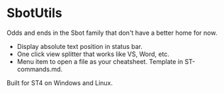 # SbotUtils

Odds and ends in the Sbot family that don't have a better home for now.

- Display absolute text position in status bar.
- One click view splitter that works like VS, Word, etc.
- Menu item to open a file as your cheatsheet. Template in ST-commands.md.

Built for ST4 on Windows and Linux.
